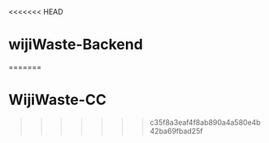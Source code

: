 <<<<<<< HEAD
# wijiWaste-Backend
=======
# WijiWaste-CC
>>>>>>> c35f8a3eaf4f8ab890a4a580e4b42ba69fbad25f
